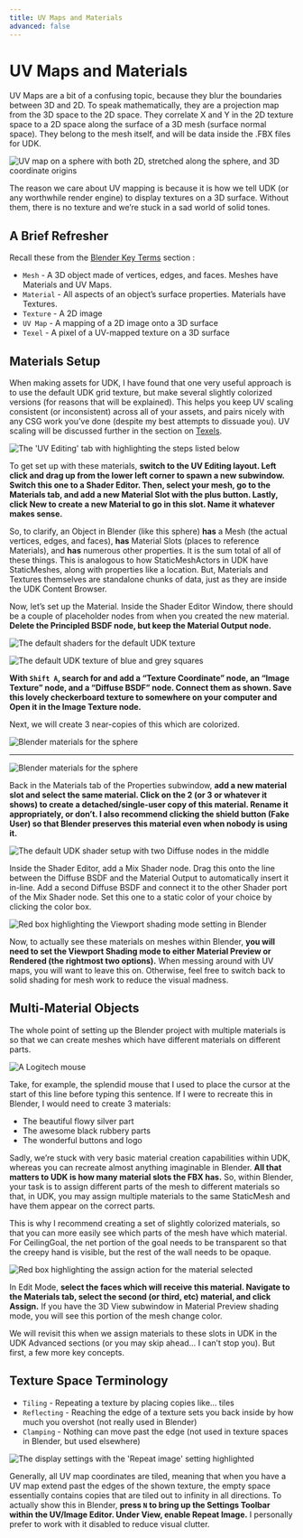 ```yaml
---
title: UV Maps and Materials
advanced: false
---
```

# UV Maps and Materials

UV Maps are a bit of a confusing topic, because they blur the boundaries between 3D and 2D. To speak mathematically, they are a projection map from the 3D space to the 2D space. They correlate X and Y in the 2D texture space to a 2D space along the surface of a 3D mesh (surface normal space). They belong to the mesh itself, and will be data inside the .FBX files for UDK.

![UV map on a sphere with both 2D, stretched along the sphere, and 3D coordinate origins](/images/blender/basics/uv_map_sphere_3d.png "(u,v) = (0.5 + atan2(dx,dz)/2π, 0.5-asin2(dy)/π). This will be on the test.")

The reason we care about UV mapping is because it is how we tell UDK (or any worthwhile render engine) to display textures on a 3D surface. Without them, there is no texture and we’re stuck in a sad world of solid tones.

## A Brief Refresher

Recall these from the [Blender Key Terms](intro.md#key-terms) section :

* `Mesh` - A 3D object made of vertices, edges, and faces. Meshes have Materials and UV Maps.
* `Material` - All aspects of an object’s surface properties. Materials have Textures.
* `Texture` - A 2D image
* `UV Map` - A mapping of a 2D image onto a 3D surface
* `Texel` - A pixel of a UV-mapped texture on a 3D surface

## Materials Setup

When making assets for UDK, I have found that one very useful approach is to use the default UDK grid texture, but make several slightly colorized versions (for reasons that will be explained). This helps you keep UV scaling consistent (or inconsistent) across all of your assets, and pairs nicely with any CSG work you’ve done (despite my best attempts to dissuade you). UV scaling will be discussed further in the section on [Texels](resolution.md).

![The 'UV Editing' tab with highlighting the steps listed below](/images/blender/basics/uv_editing_tab.png "I heard you like subwindows")

To get set up with these materials, **switch to the UV Editing layout. Left click and drag up from the lower left corner to spawn a new subwindow. Switch this one to a Shader Editor. Then, select your mesh, go to the Materials tab, and add a new Material Slot with the plus button. Lastly, click New to create a new Material to go in this slot. Name it whatever makes sense.**

So, to clarify, an Object in Blender (like this sphere) **has** a Mesh (the actual vertices, edges, and faces), **has** Material Slots (places to reference Materials), and **has** numerous other properties. It is the sum total of all of these things. This is analogous to how StaticMeshActors in UDK have StaticMeshes, along with properties like a location. But, Materials and Textures themselves are standalone chunks of data, just as they are inside the UDK Content Browser.

Now, let’s set up the Material. Inside the Shader Editor Window, there should be a couple of placeholder nodes from when you created the new material. **Delete the Principled BSDF node, but keep the Material Output node.**

![The default shaders for the default UDK texture](/images/blender/basics/udk_default_shaders.png "The glorious UDK placeholder material, in full Technicolor")

![The default UDK texture of blue and grey squares](/images/blender/basics/udk_default.png)

**With `Shift A`, search for and add a “Texture Coordinate” node, an “Image Texture” node, and a “Diffuse BSDF” node. Connect them as shown. Save this lovely checkerboard texture to somewhere on your computer and Open it in the Image Texture node.**

Next, we will create 3 near-copies of this which are colorized.

![Blender materials for the sphere](/images/blender/basics/uv_material_copy1.png "Playing the slots")

---
![Blender materials for the sphere](/images/blender/basics/uv_material_copy2.png "There are single-users in your area who want to chat")

Back in the Materials tab of the Properties subwindow, **add a new material slot and select the same material. Click on the 2 (or 3 or whatever it shows) to create a detached/single-user copy of this material. Rename it appropriately, or don’t. I also recommend clicking the shield button (Fake User) so that Blender preserves this material even when nobody is using it.**

![The default UDK shader setup with two Diffuse nodes in the middle](/images/blender/basics/udk_default_shaders_diffuse.png "UDK default grid, c. 2020, colorized")

Inside the Shader Editor, add a Mix Shader node. Drag this onto the line between the Diffuse BSDF and the Material Output to automatically insert it in-line. Add a second Diffuse BSDF and connect it to the other Shader port of the Mix Shader node. Set this one to a static color of your choice by clicking the color box.

![Red box highlighting the Viewport shading mode setting in Blender](/images/blender/basics/uv_map_viewport_shading.png "It do be lookin like a snack doe")

Now, to actually see these materials on meshes within Blender, **you will need to set the Viewport Shading mode to either Material Preview or Rendered (the rightmost two options).** When messing around with UV maps, you will want to leave this on. Otherwise, feel free to switch back to solid shading for mesh work to reduce the visual madness.

## Multi-Material Objects

The whole point of setting up the Blender project with multiple materials is so that we can create meshes which have different materials on different parts.

![A Logitech mouse](/images/blender/basics/logitech_mouse.png "RIP Mousey, May 13, 2011 - Oct 17, 2020")

Take, for example, the splendid mouse that I used to place the cursor at the start of this line before typing this sentence. If I were to recreate this in Blender, I would need to create 3 materials:

* The beautiful flowy silver part
* The awesome black rubbery parts
* The wonderful buttons and logo

Sadly, we’re stuck with very basic material creation capabilities within UDK, whereas you can recreate almost anything imaginable in Blender. **All that matters to UDK is how many material slots the FBX has.** So, within Blender, your task is to assign different parts of the mesh to different materials so that, in UDK, you may assign multiple materials to the same StaticMesh and have them appear on the correct parts.

This is why I recommend creating a set of slightly colorized materials, so that you can more easily see which parts of the mesh have which material. For CeilingGoal, the net portion of the goal needs to be transparent so that the creepy hand is visible, but the rest of the wall needs to be opaque.

![Red box highlighting the assign action for the material selected](/images/blender/basics/uv_material_assign.png "Your assignment")

In Edit Mode, **select the faces which will receive this material. Navigate to the Materials tab, select the second (or third, etc) material, and click Assign.** If you have the 3D View subwindow in Material Preview shading mode, you will see this portion of the mesh change color.

We will revisit this when we assign materials to these slots in UDK in the UDK Advanced sections (or you may skip ahead… I can’t stop you). But first, a few more key concepts.

## Texture Space Terminology

* `Tiling` - Repeating a texture by placing copies like… tiles
* `Reflecting` - Reaching the edge of a texture sets you back inside by how much you overshot (not really used in Blender)
* `Clamping` - Nothing can move past the edge (not used in texture spaces in Blender, but used elsewhere)

![The display settings with the 'Repeat image' setting highlighted](/images/blender/basics/uv_repeat_view.png "To infinity… and beyond?")

Generally, all UV map coordinates are tiled, meaning that when you have a UV map extend past the edges of the shown texture, the empty space essentially contains copies that are tiled out to infinity in all directions. To actually show this in Blender, **press `N` to bring up the Settings Toolbar within the UV/Image Editor. Under View, enable Repeat Image.** I personally prefer to work with it disabled to reduce visual clutter.
